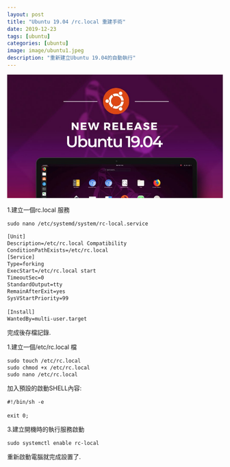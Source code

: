 ```yaml
---
layout: post
title: "Ubuntu 19.04 /rc.local 重建手術"
date: 2019-12-23
tags: [ubuntu]
categories: [ubuntu]
image: image/ubuntu1.jpeg
description: "重新建立Ubuntu 19.04的自動執行"
---
```

![](/image/ubuntu1.jpeg)

1.建立一個rc.local 服務

```
sudo nano /etc/systemd/system/rc-local.service
```

```
[Unit]
Description=/etc/rc.local Compatibility
ConditionPathExists=/etc/rc.local
[Service]
Type=forking
ExecStart=/etc/rc.local start
TimeoutSec=0
StandardOutput=tty
RemainAfterExit=yes
SysVStartPriority=99

[Install]
WantedBy=multi-user.target
```
完成後存檔記錄.


1.建立一個/etc/rc.local 檔
```
sudo touch /etc/rc.local
sudo chmod +x /etc/rc.local
sudo nano /etc/rc.local
```

加入預設的啟動SHELL內容:
```
#!/bin/sh -e

exit 0;
```

3.建立開機時的執行服務啟動
```
sudo systemctl enable rc-local
```
重新啟動電腦就完成設置了.
